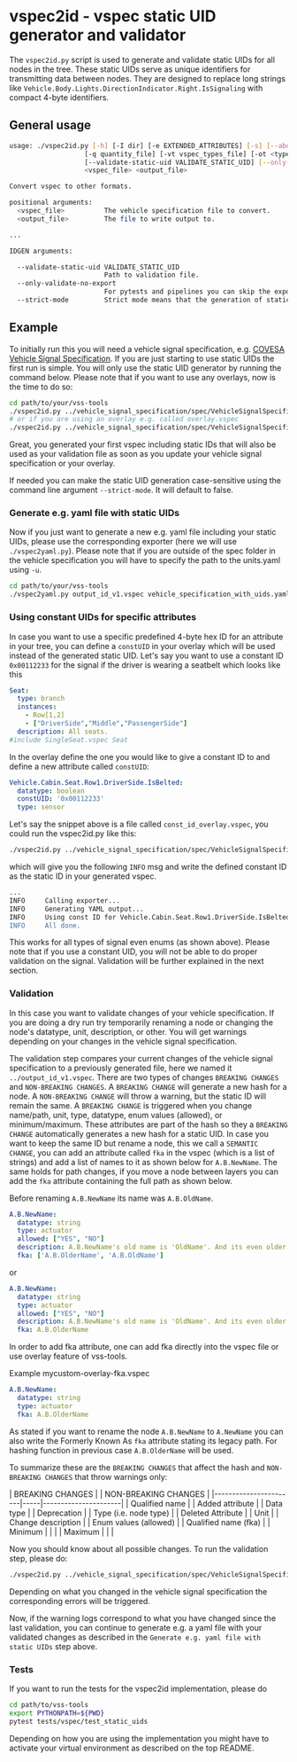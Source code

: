 # vspec2id - vspec static UID generator and validator

The `vspec2id.py` script is used to generate and validate static UIDs for all
nodes in the tree. These static UIDs serve as unique identifiers for
transmitting data between nodes. They are designed to replace long strings like
`Vehicle.Body.Lights.DirectionIndicator.Right.IsSignaling` with compact 4-byte
identifiers.

## General usage

```bash
usage: ./vspec2id.py [-h] [-I dir] [-e EXTENDED_ATTRIBUTES] [-s] [--abort-on-unknown-attribute] [--abort-on-name-style] [--format format] [--uuid] [--no-expand] [-o overlays] [-u unit_file]
                   [-q quantity_file] [-vt vspec_types_file] [-ot <types_output_file>] [--yaml-all-extended-attributes] [-v version] [--all-idl-features]
                   [--validate-static-uid VALIDATE_STATIC_UID] [--only-validate-no-export] [--strict-mode]
                   <vspec_file> <output_file>

Convert vspec to other formats.

positional arguments:
  <vspec_file>          The vehicle specification file to convert.
  <output_file>         The file to write output to.

...

IDGEN arguments:

  --validate-static-uid VALIDATE_STATIC_UID
                        Path to validation file.
  --only-validate-no-export
                        For pytests and pipelines you can skip the export of the <output_file>
  --strict-mode         Strict mode means that the generation of static UIDs is case-sensitive.
```

## Example

To initially run this you will need a vehicle signal specification, e.g.
[COVESA Vehicle Signal Specification](https://github.com/COVESA/vehicle_signal_specification).
If you are just starting to use static UIDs the first run is simple. You will
only use the static UID generator by running the command below. Please note that
if you want to use any overlays, now is the time to do so:

```bash
cd path/to/your/vss-tools
./vspec2id.py ../vehicle_signal_specification/spec/VehicleSignalSpecification.vspec ../output_id_v1.vspec
# or if you are using an overlay e.g. called overlay.vspec
./vspec2id.py ../vehicle_signal_specification/spec/VehicleSignalSpecification.vspec ../output_id_v1.vspec -o overlay.vspec
```

Great, you generated your first vspec including static IDs that will also be
used as your validation file as soon as you update your vehicle signal
specification or your overlay.

If needed you can make the static UID generation case-sensitive using the
command line argument `--strict-mode`. It will default to false.

### Generate e.g. yaml file with static UIDs

Now if you just want to generate a new e.g. yaml file including your static
UIDs, please use the corresponding exporter (here we will use
`./vspec2yaml.py`). Please note that if you are outside of the spec folder in
the vehicle specification you will have to specify the path to the units.yaml
using `-u`.

```bash
cd path/to/your/vss-tools
./vspec2yaml.py output_id_v1.vspec vehicle_specification_with_uids.yaml -e staticUID -u ../vehicle_signal_specification/spec/units.yaml
```

### Using constant UIDs for specific attributes

In case you want to use a specific predefined 4-byte hex ID for an attribute in
your tree, you can define a `constUID` in your overlay which will be used
instead of the generated static UID. Let's say you want to use a constant ID
`0x00112233` for the signal if the driver is wearing a seatbelt which looks like
this

```yaml
Seat:
  type: branch
  instances:
    - Row[1,2]
    - ["DriverSide","Middle","PassengerSide"]
  description: All seats.
#include SingleSeat.vspec Seat

```

In the overlay define the one you would like to give a constant ID to and define
a new attribute called `constUID`:

```yaml
Vehicle.Cabin.Seat.Row1.DriverSide.IsBelted:
  datatype: boolean
  constUID: '0x00112233'
  type: sensor
```

Let's say the snippet above is a file called `const_id_overlay.vspec`, you could
run the vspec2id.py like this:

```bash
./vspec2id.py ../vehicle_signal_specification/spec/VehicleSignalSpecification.vspec const_test.vspec -o const_overlay.vspec
```

which will give you the following `INFO` msg and write the defined constant ID
as the static ID in your generated vspec.

```bash
...
INFO     Calling exporter...
INFO     Generating YAML output...
INFO     Using const ID for Vehicle.Cabin.Seat.Row1.DriverSide.IsBelted. If you didn't mean to do that you can remove it in your vspec / overlay.
INFO     All done.
```

This works for all types of signal even enums (as shown above). Please note that
if you use a constant UID, you will not be able to do proper validation on the
signal. Validation will be further explained in the next section.

### Validation

In this case you want to validate changes of your vehicle specification. If you
are doing a dry run try temporarily renaming a node or changing the node's
datatype, unit, description, or other. You will get warnings depending on your
changes in the vehicle signal specification.

The validation step compares your current changes of the vehicle signal
specification to a previously generated file, here we named it
`../output_id_v1.vspec`. There are two types of changes `BREAKING CHANGES` and
`NON-BREAKING CHANGES`. A `BREAKING CHANGE` will generate a new hash for a node.
A `NON-BREAKING CHANGE` will throw a warning, but the static ID will remain the
same. A `BREAKING CHANGE` is triggered when you change name/path, unit, type,
datatype, enum values (allowed), or minimum/maximum. These attributes are part
of the hash so they a `BREAKING CHANGE` automatically generates a new hash for a
static UID. In case you want to keep the same ID but rename a node, this we call
a `SEMANTIC CHANGE`, you can add an attribute called `fka` in the vspec (which
is a list of strings) and add a list of names to it as shown below for
`A.B.NewName`. The same holds for path changes, if you move a node between
layers you can add the `fka` attribute containing the full path as shown below.

Before renaming `A.B.NewName` its name was `A.B.OldName`.

```yaml
A.B.NewName:
  datatype: string
  type: actuator
  allowed: ["YES", "NO"]
  description: A.B.NewName's old name is 'OldName'. And its even older name is 'OlderName'.
  fka: ['A.B.OlderName', 'A.B.OldName']
```

or

```yaml
A.B.NewName:
  datatype: string
  type: actuator
  allowed: ["YES", "NO"]
  description: A.B.NewName's old name is 'OldName'. And its even older name is 'OlderName'.
  fka: A.B.OlderName
```

In order to add fka attribute, one can add fka directly into the vspec file or
use overlay feature of vss-tools.

Example mycustom-overlay-fka.vspec

```yaml
A.B.NewName:
  datatype: string
  type: actuator
  fka: A.B.OlderName
```

As stated if you want to rename the node `A.B.NewName` to `A.NewName` you can
also write the Formerly Known As `fka` attribute stating its legacy path. For
hashing function in previous case `A.B.OlderName` will be used.

To summarize these are the `BREAKING CHANGES` that affect the hash and
`NON-BREAKING CHANGES` that throw warnings only:

| BREAKING CHANGES | | NON-BREAKING CHANGES |
|-----------------------|-----|----------------------| | Qualified name | |
Added attribute | | Data type | | Deprecation | | Type (i.e. node type) | |
Deleted Attribute | | Unit | | Change description | | Enum values (allowed) | |
Qualified name (fka) | | Minimum | | | | Maximum | | |

Now you should know about all possible changes. To run the validation step,
please do:

```bash
./vspec2id.py ../vehicle_signal_specification/spec/VehicleSignalSpecification.vspec ../output_id_v2.vspec --validate-static-uid ../output_id_v1.vspec
```

Depending on what you changed in the vehicle signal specification the
corresponding errors will be triggered.

Now, if the warning logs correspond to what you have changed since the last
validation, you can continue to generate e.g. a yaml file with your validated
changes as described in the `Generate e.g. yaml file with static UIDs` step
above.

### Tests

If you want to run the tests for the vspec2id implementation, please do

```bash
cd path/to/vss-tools
export PYTHONPATH=${PWD}
pytest tests/vspec/test_static_uids
```

Depending on how you are using the implementation you might have to activate
your virtual environment as described on the top README.
